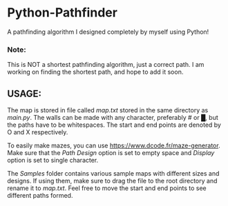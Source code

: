# Python-Pathfinder

A pathfinding algorithm I designed completely by myself using Python!
### Note: 
This is NOT a shortest pathfinding algorithm, just a correct path. I am working on finding the shortest path, and hope to add it soon.

## USAGE:

The map is stored in file called *map.txt* stored in the same directory as *main.py*. The walls can be made with any character, preferably # or █, but the paths have to be whitespaces. The start and end points are denoted by O and X respectively. 

To easily make mazes, you can use https://www.dcode.fr/maze-generator. Make sure that the *Path Design* option is set to empty space and *Display* option is set to single character.

The *Samples* folder contains various sample maps with different sizes and designs. If using them, make sure to drag the file to the root directory and rename it to *map.txt*. Feel free to move the start and end points to see different paths formed.

